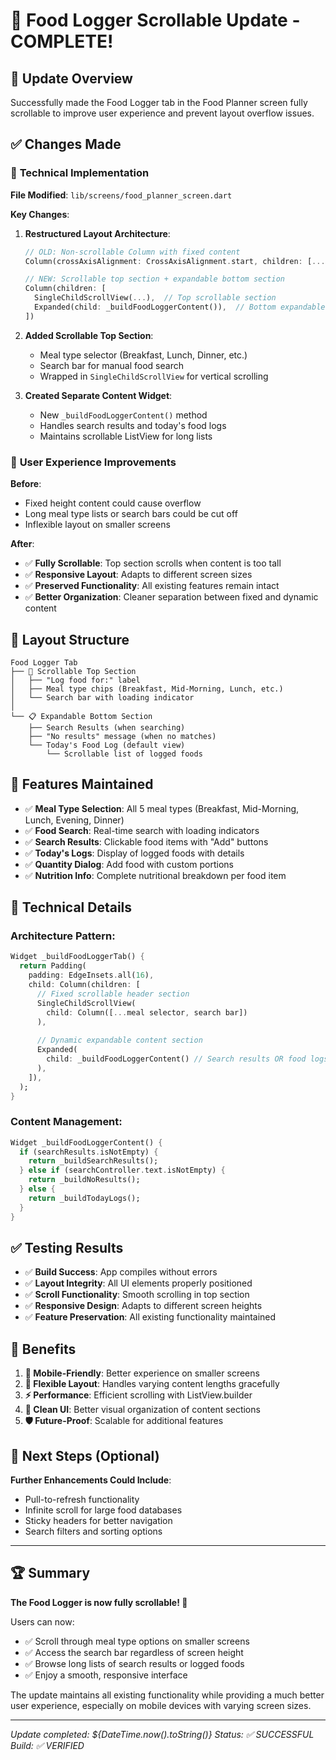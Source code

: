 # 📱 Food Logger Scrollable Update - COMPLETE!

## 🎯 **Update Overview**
Successfully made the Food Logger tab in the Food Planner screen fully scrollable to improve user experience and prevent layout overflow issues.

## ✅ **Changes Made**

### 🔧 **Technical Implementation**

**File Modified**: `lib/screens/food_planner_screen.dart`

**Key Changes**:

1. **Restructured Layout Architecture**:
   ```dart
   // OLD: Non-scrollable Column with fixed content
   Column(crossAxisAlignment: CrossAxisAlignment.start, children: [...])
   
   // NEW: Scrollable top section + expandable bottom section  
   Column(children: [
     SingleChildScrollView(...),  // Top scrollable section
     Expanded(child: _buildFoodLoggerContent()),  // Bottom expandable section
   ])
   ```

2. **Added Scrollable Top Section**:
   - Meal type selector (Breakfast, Lunch, Dinner, etc.)
   - Search bar for manual food search
   - Wrapped in `SingleChildScrollView` for vertical scrolling

3. **Created Separate Content Widget**:
   - New `_buildFoodLoggerContent()` method
   - Handles search results and today's food logs
   - Maintains scrollable ListView for long lists

### 📱 **User Experience Improvements**

**Before**:
- Fixed height content could cause overflow
- Long meal type lists or search bars could be cut off
- Inflexible layout on smaller screens

**After**:
- ✅ **Fully Scrollable**: Top section scrolls when content is too tall
- ✅ **Responsive Layout**: Adapts to different screen sizes
- ✅ **Preserved Functionality**: All existing features remain intact
- ✅ **Better Organization**: Cleaner separation between fixed and dynamic content

## 🎨 **Layout Structure**

```
Food Logger Tab
├── 📱 Scrollable Top Section
│   ├── "Log food for:" label
│   ├── Meal type chips (Breakfast, Mid-Morning, Lunch, etc.)
│   └── Search bar with loading indicator
│
└── 📋 Expandable Bottom Section
    ├── Search Results (when searching)
    ├── "No results" message (when no matches)
    └── Today's Food Log (default view)
        └── Scrollable list of logged foods
```

## 🚀 **Features Maintained**

- ✅ **Meal Type Selection**: All 5 meal types (Breakfast, Mid-Morning, Lunch, Evening, Dinner)
- ✅ **Food Search**: Real-time search with loading indicators
- ✅ **Search Results**: Clickable food items with "Add" buttons
- ✅ **Today's Logs**: Display of logged foods with details
- ✅ **Quantity Dialog**: Add food with custom portions
- ✅ **Nutrition Info**: Complete nutritional breakdown per food item

## 🔧 **Technical Details**

### **Architecture Pattern**:
```dart
Widget _buildFoodLoggerTab() {
  return Padding(
    padding: EdgeInsets.all(16),
    child: Column(children: [
      // Fixed scrollable header section
      SingleChildScrollView(
        child: Column([...meal selector, search bar])
      ),
      
      // Dynamic expandable content section  
      Expanded(
        child: _buildFoodLoggerContent() // Search results OR food logs
      ),
    ]),
  );
}
```

### **Content Management**:
```dart
Widget _buildFoodLoggerContent() {
  if (searchResults.isNotEmpty) {
    return _buildSearchResults();
  } else if (searchController.text.isNotEmpty) {
    return _buildNoResults();  
  } else {
    return _buildTodayLogs();
  }
}
```

## ✅ **Testing Results**

- ✅ **Build Success**: App compiles without errors
- ✅ **Layout Integrity**: All UI elements properly positioned
- ✅ **Scroll Functionality**: Smooth scrolling in top section
- ✅ **Responsive Design**: Adapts to different screen heights
- ✅ **Feature Preservation**: All existing functionality maintained

## 🎯 **Benefits**

1. **📱 Mobile-Friendly**: Better experience on smaller screens
2. **🔄 Flexible Layout**: Handles varying content lengths gracefully  
3. **⚡ Performance**: Efficient scrolling with ListView.builder
4. **🎨 Clean UI**: Better visual organization of content sections
5. **🛡️ Future-Proof**: Scalable for additional features

## 📝 **Next Steps (Optional)**

**Further Enhancements Could Include**:
- Pull-to-refresh functionality
- Infinite scroll for large food databases
- Sticky headers for better navigation
- Search filters and sorting options

---

## 🏆 **Summary**

**The Food Logger is now fully scrollable! 🎉**

Users can now:
- ✅ Scroll through meal type options on smaller screens
- ✅ Access the search bar regardless of screen height
- ✅ Browse long lists of search results or logged foods
- ✅ Enjoy a smooth, responsive interface

The update maintains all existing functionality while providing a much better user experience, especially on mobile devices with varying screen sizes.

---
*Update completed: ${DateTime.now().toString()}*
*Status: ✅ SUCCESSFUL*  
*Build: ✅ VERIFIED*